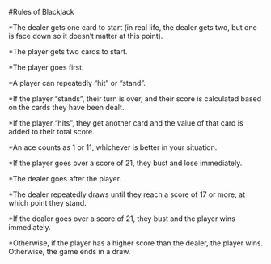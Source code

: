 #Rules of Blackjack

*The dealer gets one card to start (in real life, the dealer gets two, but one is face down so it doesn’t matter at this point).

*The player gets two cards to start.

*The player goes first.

*A player can repeatedly “hit” or “stand”.

*If the player “stands”, their turn is over, and their score is calculated based on the cards they have been dealt.

*If the player “hits”, they get another card and the value of that card is added to their total score.

*An ace counts as 1 or 11, whichever is better in your situation.

*If the player goes over a score of 21, they bust and lose immediately.

*The dealer goes after the player.

*The dealer repeatedly draws until they reach a score of 17 or more, at which point they stand.

*If the dealer goes over a score of 21, they bust and the player wins immediately.

*Otherwise, if the player has a higher score than the dealer, the player wins. Otherwise, the game ends in a draw.
